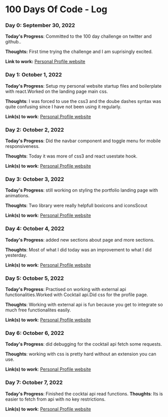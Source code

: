 # 100 Days Of Code - Log

### Day 0: September 30, 2022 

**Today's Progress**: Committed to the 100 day challenge on twitter and github..

**Thoughts:** First time trying the challenge and I am suprisingly excited.

**Link to work:** [Personal Profile website](https://github.com/gilbert-kiana/Personal_portfolio_ik)

### Day 1: October 1, 2022

**Today's Progress**: Setup my personal website startup files and boilerplate with react.Worked on the landing page main css.

**Thoughts**: I was forced to use the css3 and the doube dashes syntax was quite confusing since I have not been using it regularly.

**Link(s) to work**:  [Personal Profile website](https://github.com/gilbert-kiana/Personal_portfolio_ik)

### Day 2: October 2, 2022

**Today's Progress**: Did the navbar component and toggle menu for mobile responsiveness.

**Thoughts**: Today it was more of css3 and react usestate hook.

**Link(s) to work**:  [Personal Profile website](https://github.com/gilbert-kiana/Personal_portfolio_ik)

### Day 3: October 3, 2022

**Today's Progress**: still working on styling the portfolio landing page with animations.

**Thoughts**: Two library were really helpfull boxicons and iconsScout

**Link(s) to work**:  [Personal Profile website](https://github.com/gilbert-kiana/Personal_portfolio_ik)


### Day 4: October 4, 2022

**Today's Progress**: added new sections about page and more sections.

**Thoughts**: Most of what I did today was an improvement to what I did yesterday.

**Link(s) to work**:  [Personal Profile website](https://github.com/gilbert-kiana/Personal_portfolio_ik)

### Day 5: October 5, 2022

**Today's Progress**: Practised on working with external api functionalities.Worked with Cocktail api.Did css for the profile page.

**Thoughts**: Working with external api is fun because you get to integrate so much free functionalites easily.

**Link(s) to work**:  [Personal Profile website](https://github.com/gilbert-kiana/Personal_portfolio_ik)


### Day 6: October 6, 2022

**Today's Progress**: did debugging for the cocktail api fetch some requests.

**Thoughts**: working with css is pretty hard without an extension you can use.

**Link(s) to work**:  [Personal Profile website](https://github.com/gilbert-kiana/Personal_portfolio_ik)


### Day 7: October 7, 2022

**Today's Progress**: Finished the cocktai api read functions.
**Thoughts**: Its is easier to fetch from api with no key restrictions.

**Link(s) to work**:  [Personal Profile website](https://github.com/gilbert-kiana/Personal_portfolio_ik)





